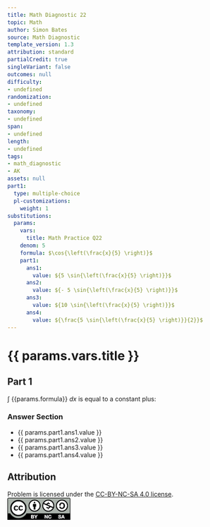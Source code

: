 ```yaml
---
title: Math Diagnostic 22
topic: Math
author: Simon Bates
source: Math Diagnostic
template_version: 1.3
attribution: standard
partialCredit: true
singleVariant: false
outcomes: null
difficulty:
- undefined
randomization:
- undefined
taxonomy:
- undefined
span:
- undefined
length:
- undefined
tags:
- math_diagnostic
- AK
assets: null
part1:
  type: multiple-choice
  pl-customizations:
    weight: 1
substitutions:
  params:
    vars:
      title: Math Practice Q22
    denom: 5
    formula: $\cos{\left(\frac{x}{5} \right)}$
    part1:
      ans1:
        value: ${5 \sin{\left(\frac{x}{5} \right)}}$
      ans2:
        value: ${- 5 \sin{\left(\frac{x}{5} \right)}}$
      ans3:
        value: ${10 \sin{\left(\frac{x}{5} \right)}}$
      ans4:
        value: ${\frac{5 \sin{\left(\frac{x}{5} \right)}}{2}}$
---
```

# {{ params.vars.title }}

## Part 1

$\int$ {{params.formula}} $dx$ is equal to a constant plus:

### Answer Section

- {{ params.part1.ans1.value }}
- {{ params.part1.ans2.value }}
- {{ params.part1.ans3.value }}
- {{ params.part1.ans4.value }}

## Attribution

Problem is licensed under the [CC-BY-NC-SA 4.0 license](https://creativecommons.org/licenses/by-nc-sa/4.0/).<br> ![The Creative Commons 4.0 license requiring attribution-BY, non-commercial-NC, and share-alike-SA license.](https://raw.githubusercontent.com/firasm/bits/master/by-nc-sa.png)